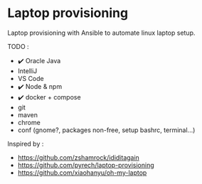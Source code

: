 # Laptop provisioning 

Laptop provisioning with Ansible to automate linux laptop setup.

TODO :

- :heavy_check_mark: Oracle Java
- IntelliJ
- VS Code
- :heavy_check_mark: Node & npm
- :heavy_check_mark: docker + compose
- git 
- maven
- chrome
- conf (gnome?, packages non-free, setup bashrc, terminal...)




Inspired by :

- https://github.com/zshamrock/ididitagain
- https://github.com/pyrech/laptop-provisioning
- https://github.com/xiaohanyu/oh-my-laptop
